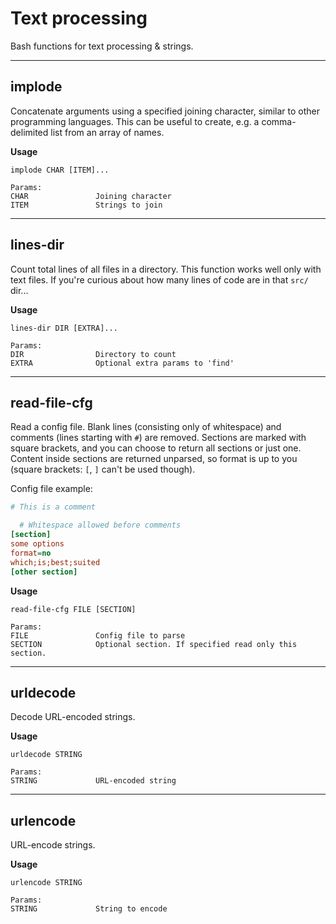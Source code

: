 # Text processing

Bash functions for text processing & strings.

---

## implode

Concatenate arguments using a specified joining character, similar to other programming languages.
This can be useful to create, e.g. a comma-delimited list from an array of names.

**Usage**

```
implode CHAR [ITEM]...

Params:
CHAR               Joining character
ITEM               Strings to join
```

---

## lines-dir

Count total lines of all files in a directory. This function works well only with text files.
If you're curious about how many lines of code are in that `src/` dir...

**Usage**

```
lines-dir DIR [EXTRA]...

Params:
DIR                Directory to count
EXTRA              Optional extra params to 'find'
```

---

## read-file-cfg

Read a config file. Blank lines (consisting only of whitespace) and comments (lines starting with `#`) are removed.
Sections are marked with square brackets, and you can choose to return all sections or just one.
Content inside sections are returned unparsed, so format is up to you (square brackets: `[`, `]` can't be used though).

Config file example:

```ini
# This is a comment

  # Whitespace allowed before comments
[section]
some options
format=no
which;is;best;suited
[other section]
```

**Usage**

```
read-file-cfg FILE [SECTION]

Params:
FILE               Config file to parse
SECTION            Optional section. If specified read only this section.
```

---

## urldecode

Decode URL-encoded strings.

**Usage**

```
urldecode STRING

Params:
STRING             URL-encoded string
```

---

## urlencode

URL-encode strings.

**Usage**

```
urlencode STRING

Params:
STRING             String to encode
```

